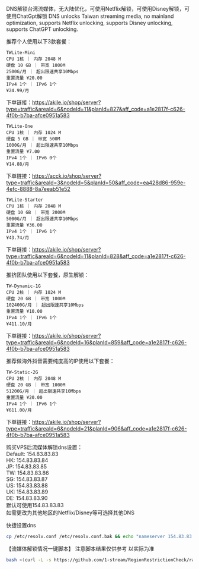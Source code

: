 DNS解锁台湾流媒体，无大陆优化，可使用Netflix解锁，可使用Disney解锁，可使用ChatGpt解锁
DNS unlocks Taiwan streaming media, no mainland optimization, supports Netflix unlocking, supports Disney unlocking, supports ChatGPT unlocking.

推荐个人使用以下3款套餐：  
```
TWLite-Mini
CPU 1核 ｜ 内存 2048 M
硬盘 10 GB ｜ 带宽 1000M
2500G/月 ｜ 超出限速共享10Mbps
重置流量 ¥20.00
IPv4 1个 ｜ IPv6 1个
¥24.99/月
```

下单链接：https://akile.io/shop/server?type=traffic&areaId=6&nodeId=11&planId=827&aff_code=a1e2817f-c626-4f0b-b7ba-afce0951a583

```
TWLite-One
CPU 1核 ｜ 内存 1024 M
硬盘 5 GB ｜ 带宽 500M
1000G/月 ｜ 超出限速共享10Mbps
重置流量 ¥7.00
IPv4 1个 ｜ IPv6 0个
¥14.88/月
```

下单链接：https://acck.io/shop/server?type=traffic&areaId=3&nodeId=5&planId=50&aff_code=ea428d86-959e-4efc-8888-8a7eeab51e52

```
TWLite-Starter
CPU 1核 ｜ 内存 2048 M
硬盘 10 GB ｜ 带宽 2000M
5000G/月 ｜ 超出限速共享10Mbps
重置流量 ¥36.00
IPv4 1个 ｜ IPv6 1个
¥43.74/月
```

下单链接：https://akile.io/shop/server?type=traffic&areaId=6&nodeId=11&planId=828&aff_code=a1e2817f-c626-4f0b-b7ba-afce0951a583

推挤团队使用以下套餐，原生解锁：
```
TW-Dynamic-1G
CPU 2核 ｜ 内存 1024 M
硬盘 20 GB ｜ 带宽 1000M
102400G/月 ｜ 超出限速共享10Mbps
重置流量 ¥10.00
IPv4 1个 ｜ IPv6 1个
¥411.10/月
```

下单链接：https://akile.io/shop/server?type=traffic&areaId=6&nodeId=16&planId=859&aff_code=a1e2817f-c626-4f0b-b7ba-afce0951a583


推荐做海外抖音需要纯度高的IP使用以下套餐：
```
TW-Static-2G
CPU 2核 ｜ 内存 2048 M
硬盘 20 GB ｜ 带宽 1000M
51200G/月 ｜ 超出限速共享10Mbps
重置流量 ¥20.00
IPv4 1个 ｜ IPv6 1个
¥611.00/月
```

下单链接：https://akile.io/shop/server?type=traffic&areaId=6&nodeId=21&planId=906&aff_code=a1e2817f-c626-4f0b-b7ba-afce0951a583


购买VPS后流媒体解锁dns设置：  
Default: 154.83.83.83  
HK: 154.83.83.84  
JP: 154.83.83.85   
TW: 154.83.83.86  
SG: 154.83.83.87  
US: 154.83.83.88  
UK: 154.83.83.89  
DE: 154.83.83.90  
默认可使用154.83.83.83  
如需更改为其他地区的Netflix/Disney等可选择其他DNS  

快捷设置dns  
```bash
cp /etc/resolv.conf /etc/resolv.conf.bak && echo "nameserver 154.83.83.83" > /etc/resolv.conf
```

【流媒体解锁情况一键脚本】
 注意脚本结果仅供参考 以实际为准
```bash
bash <(curl -L -s https://github.com/1-stream/RegionRestrictionCheck/raw/main/check.sh) -M 4
```


